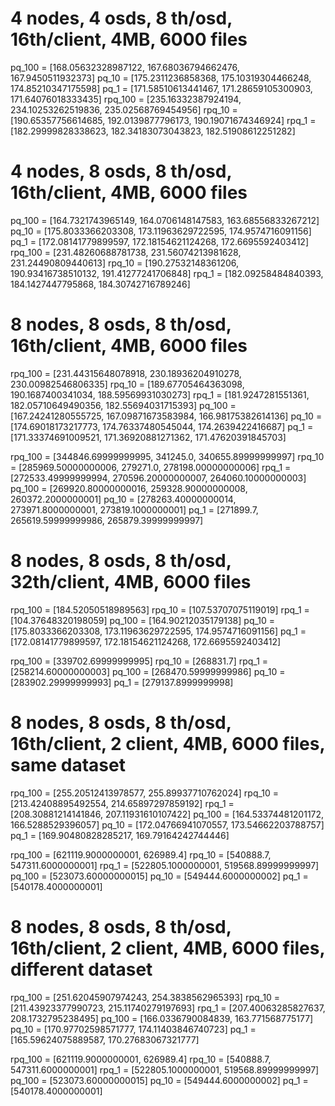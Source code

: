 # 4 nodes, 4 osds, 8 th/osd, 16th/client, 4MB, 6000 files
pq_100 =  [168.05632328987122, 167.68036794662476, 167.9450511932373]
pq_10 =  [175.2311236858368, 175.10319304466248, 174.85210347175598]
pq_1 =  [171.58510613441467, 171.28659105300903, 171.64076018333435]
rpq_100 =  [235.16332387924194, 234.10253262519836, 235.02568769454956]
rpq_10 =  [190.65357756614685, 192.0139877796173, 190.19071674346924]
rpq_1 =  [182.29999828338623, 182.34183073043823, 182.51908612251282]

# 4 nodes, 8 osds, 8 th/osd, 16th/client, 4MB, 6000 files
pq_100 =  [164.7321743965149, 164.0706148147583, 163.68556833267212]
pq_10 =  [175.8033366203308, 173.11963629722595, 174.9574716091156]
pq_1 =  [172.08141779899597, 172.18154621124268, 172.6695592403412]
rpq_100 =  [231.48260688781738, 231.56074213981628, 231.24490809440613]
rpq_10 =  [190.27532148361206, 190.93416738510132, 191.41277241706848]
rpq_1 =  [182.09258484840393, 184.1427447795868, 184.30742716789246]

# 8 nodes, 8 osds, 8 th/osd, 16th/client, 4MB, 6000 files
rpq_100 =  [231.44315648078918, 230.18936204910278, 230.00982546806335]
rpq_10 =  [189.67705464363098, 190.1687400341034, 188.59569931030273]
rpq_1 =  [181.9247281551361, 182.05710649490356, 182.55694031715393]
pq_100 =  [167.24241280555725, 167.09871673583984, 166.98175382614136]
pq_10 =  [174.69018173217773, 174.76337480545044, 174.2639422416687]
pq_1 =  [171.33374691009521, 171.36920881271362, 171.47620391845703]

rpq_100 = [344846.69999999995, 341245.0, 340655.89999999997]
rpq_10 = [285969.50000000006, 279271.0, 278198.00000000006]
rpq_1 = [272533.49999999994, 270596.20000000007, 264060.10000000003]
pq_100 = [269920.80000000016, 259328.90000000008, 260372.2000000001]
pq_10 = [278263.40000000014, 273971.8000000001, 273819.1000000001]
pq_1 = [271899.7, 265619.59999999986, 265879.39999999997]

# 8 nodes, 8 osds, 8 th/osd, 32th/client, 4MB, 6000 files
rpq_100 =  [184.52050518989563]
rpq_10 =  [107.53707075119019]
rpq_1 =  [104.37648320198059]
pq_100 =  [164.90212035179138]
pq_10 =  [175.8033366203308, 173.11963629722595, 174.9574716091156]
pq_1 =  [172.08141779899597, 172.18154621124268, 172.6695592403412]

rpq_100 = [339702.69999999995]
rpq_10 = [268831.7]
rpq_1 = [258214.60000000003]
pq_100 = [268470.59999999986]
pq_10 = [283902.29999999993]
pq_1 = [279137.8999999998]

# 8 nodes, 8 osds, 8 th/osd, 16th/client, 2 client, 4MB, 6000 files, same dataset
rpq_100 = [255.20512413978577, 255.89937710762024]
rpq_10 = [213.42408895492554, 214.65897297859192]
rpq_1 = [208.30881214141846, 207.11931610107422]
pq_100 =  [164.53374481201172, 166.5288529396057]
pq_10 =  [172.04766941070557, 173.54662203788757]
pq_1 =  [169.90480828285217, 169.79164242744446]

rpq_100 = [621119.9000000001, 626989.4]
rpq_10 = [540888.7, 547311.6000000001]
rpq_1 = [522805.1000000001, 519568.89999999997]
pq_100 = [523073.60000000015]
pq_10 = [549444.6000000002]
pq_1 = [540178.4000000001]

# 8 nodes, 8 osds, 8 th/osd, 16th/client, 2 client, 4MB, 6000 files, different dataset

rpq_100 = [251.62045907974243, 254.3838562965393]
rpq_10 = [211.43923377990723, 215.11740279197693]
rpq_1 =  [207.40063285827637, 208.1732795238495]
pq_100 =  [166.0336790084839, 163.771568775177]
pq_10 =  [170.97702598571777, 174.11403846740723]
pq_1 = [165.59624075889587, 170.27683067321777]

rpq_100 = [621119.9000000001, 626989.4]
rpq_10 = [540888.7, 547311.6000000001]
rpq_1 = [522805.1000000001, 519568.89999999997]
pq_100 = [523073.60000000015]
pq_10 = [549444.6000000002]
pq_1 = [540178.4000000001]

<!-- 
# Same as above, just client side...
pq_100 =  [167.24241280555725, 167.09871673583984, 166.98175382614136]
rpqc_100 = [171.913, 166.913, 167.066]
rpqs_100 = [228.249, 235.927, 232.120]  -->
